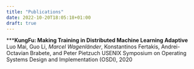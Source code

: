 ```yaml
---
title: "Publications"
date: 2022-10-20T18:05:18+01:00
draft: true
---
```


*****KungFu: Making Training in Distributed Machine Learning Adaptive**
Luo Mai, Guo Li, *Marcel Wagenländer*, Konstantinos Fertakis, Andrei-Octavian Brabete, and Peter Pietzuch
USENIX Symposium on Operating Systems Design and Implementation (OSDI), 2020
